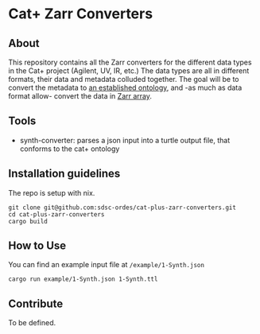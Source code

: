 # Cat+ Zarr Converters

## About

This repository contains all the Zarr converters for the different data types in the Cat+ project (Agilent, UV, IR, etc.)
The data types are all in different formats, their data and metadata colluded together. The goal will be to convert the metadata to [an established ontology](https://github.com/sdsc-ordes/cat-plus-ontology/tree/main), and -as much as data format allow- convert the data in [Zarr array](https://zarr.readthedocs.io/en/stable/index.html).

## Tools

- synth-converter: parses a json input into a turtle output file, that conforms to the cat+ ontology

## Installation guidelines

The repo is setup with nix.

```
git clone git@github.com:sdsc-ordes/cat-plus-zarr-converters.git
cd cat-plus-zarr-converters
cargo build
```

## How to Use

You can find an example input file at `/example/1-Synth.json`

```
cargo run example/1-Synth.json 1-Synth.ttl
```

## Contribute

To be defined.

